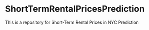 # ShortTermRentalPricesPrediction
This is a repository for Short-Term Rental Prices in NYC Prediction
